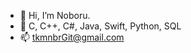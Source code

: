 - 👋 Hi, I’m Noboru.
- 🌱 C, C++, C#, Java, Swift, Python, SQL
- 📫 tkmnbrGit@gmail.com
<!---
tkmnbr/tkmnbr is a ✨ special ✨ repository because its `README.md` (this file) appears on your GitHub profile.
You can click the Preview link to take a look at your changes.
--->
